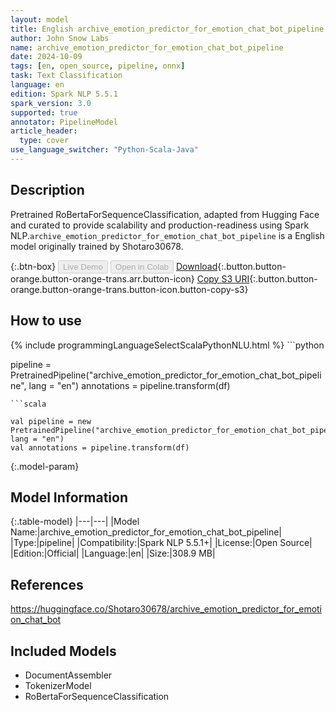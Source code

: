 ```yaml
---
layout: model
title: English archive_emotion_predictor_for_emotion_chat_bot_pipeline pipeline RoBertaForSequenceClassification from Shotaro30678
author: John Snow Labs
name: archive_emotion_predictor_for_emotion_chat_bot_pipeline
date: 2024-10-09
tags: [en, open_source, pipeline, onnx]
task: Text Classification
language: en
edition: Spark NLP 5.5.1
spark_version: 3.0
supported: true
annotator: PipelineModel
article_header:
  type: cover
use_language_switcher: "Python-Scala-Java"
---
```


## Description

Pretrained RoBertaForSequenceClassification, adapted from Hugging Face and curated to provide scalability and production-readiness using Spark NLP.`archive_emotion_predictor_for_emotion_chat_bot_pipeline` is a English model originally trained by Shotaro30678.

{:.btn-box}
<button class="button button-orange" disabled>Live Demo</button>
<button class="button button-orange" disabled>Open in Colab</button>
[Download](https://s3.amazonaws.com/auxdata.johnsnowlabs.com/public/models/archive_emotion_predictor_for_emotion_chat_bot_pipeline_en_5.5.1_3.0_1728467638434.zip){:.button.button-orange.button-orange-trans.arr.button-icon}
[Copy S3 URI](s3://auxdata.johnsnowlabs.com/public/models/archive_emotion_predictor_for_emotion_chat_bot_pipeline_en_5.5.1_3.0_1728467638434.zip){:.button.button-orange.button-orange-trans.button-icon.button-copy-s3}

## How to use



<div class="tabs-box" markdown="1">
{% include programmingLanguageSelectScalaPythonNLU.html %}
```python

pipeline = PretrainedPipeline("archive_emotion_predictor_for_emotion_chat_bot_pipeline", lang = "en")
annotations =  pipeline.transform(df)   

```
```scala

val pipeline = new PretrainedPipeline("archive_emotion_predictor_for_emotion_chat_bot_pipeline", lang = "en")
val annotations = pipeline.transform(df)

```
</div>

{:.model-param}
## Model Information

{:.table-model}
|---|---|
|Model Name:|archive_emotion_predictor_for_emotion_chat_bot_pipeline|
|Type:|pipeline|
|Compatibility:|Spark NLP 5.5.1+|
|License:|Open Source|
|Edition:|Official|
|Language:|en|
|Size:|308.9 MB|

## References

https://huggingface.co/Shotaro30678/archive_emotion_predictor_for_emotion_chat_bot

## Included Models

- DocumentAssembler
- TokenizerModel
- RoBertaForSequenceClassification